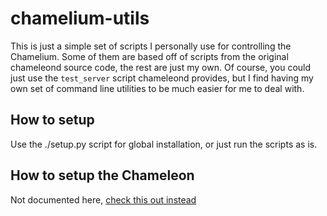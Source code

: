 # chamelium-utils

This is just a simple set of scripts I personally use for controlling the
Chamelium. Some of them are based off of scripts from the original chameleond
source code, the rest are just my own. Of course, you could just use the
`test_server` script chameleond provides, but I find having my own set of
command line utilities to be much easier for me to deal with.

## How to setup

Use the ./setup.py script for global installation, or just run the scripts as
is.

## How to setup the Chameleon

Not documented here, [check this out
instead](https://www.chromium.org/chromium-os/testing/chamelium)

